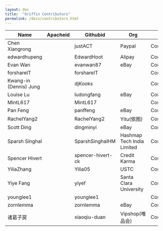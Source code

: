```yaml
---
layout: doc
title:  "Griffin Contributors" 
permalink: /docs/contributors.html
---
```


| Name | Apacheid | Githubid | Org | Role |
|------------------------------|--------------|-------------------------|---------------------------------------|-------------|
| Chen Xiangrong |  | justACT | Paypal | Contributor |
| edwardhupeng |  | EdwardHoot | Alipay | Contributor |
| Evan Wan |  | evanwan87 | eBay | Contributor |
| forshareIT |  | forshareIT |  | Contributor |
| Kwang-in (Dennis) Jung |  | djKooks |  | Contributor |
| Louise Lu |  | ludongfang | eBay | Contributor |
| MintL617 |  | MintL617 |  | Contributor |
| Pan Feng |  | panffeng | eBay | Contributor |
| RachelYang2 |  | RachelYang2 | Yitu(依图) | Contributor |
| Scott Ding |  | dingminyi | eBay | Contributor |
| Sparsh Singhal |  | SparshSinghalHM | Hashmap Tech India Limited | Contributor |
| Spencer Hivert |  | spencer-hivert-ck | Credit Karma | Contributor |
| YiliaZhang |  | Yilia05 | USTC | Contributor |
| Yiye Fang |  | yiyef | Santa Clara University | Contributor |
| younglee1 |  | younglee1 |  | Contributor |
| zornlemma |  | zornlemma | eBay | Contributor |
| 诸葛子房 |  | xiaoqiu-duan | Vipshop(唯品会) | Contributor |

